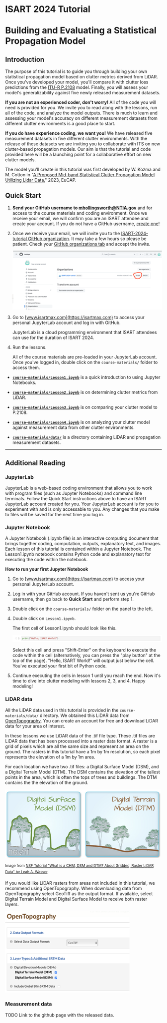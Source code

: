 # ISART 2024 Tutorial <br/><br/> Building and Evaluating a Statistical Propagation Model

## Introduction

The purpose of this tutorial is to guide you through building your own statistical propagation model based on clutter metrics derived from LiDAR. Once you've developed your model, you'll compare it with clutter loss predictions from the [ITU-R P.2108](https://github.com/NTIA/p2108) model. Finally, you will assess your model's generalizability against five newly released measurement datasets.

**If you are not an experienced coder, don't worry!** All of the code you will need is provided for you. We invite you to read along with the lessons, run all of the code, and analyze the model outputs. There is much to learn and assessing your model's accuracy on different measurement datasets from different clutter environments is a good place to start.  

**If you do have experience coding, we want you!** We have released five measurement datasets in five different clutter environments. With the release of these datasets we are inviting you to collaborate with ITS on new clutter-based propagation models. Our aim is that the tutorial and code provided here will be a launching point for a collaborative effort on new clutter models. 

The model you'll create in this tutorial was first developed by W. Kozma and M. Cotton in "[A Proposed Mid-band Statistical Clutter Propagation Model Utilizing Lidar Data](https://its.ntia.gov/umbraco/surface/download/publication?reportNumber=KozmaEuCAP2023.pdf)," 2023, EuCAP.

## Quick Start

1. **Send your GitHub username to mhollingsworth@NTIA.gov** and for access to the course materials and coding environment. Once we receive your email, we will confirm you are an ISART attendee and create your account. If you do not have a GitHub username, [create one](https://github.com)!

2. Once we receive your email, we will invite you to the [ISART-2024-tutorial GitHub organization](https://github.com/ISART-2024-tutorial). It may take a few hours so please be patient. Check your [GitHub organizations tab](https://github.com/settings/organizations) and accept the invite.

   ![alt text](./images/org_invite.png "Example org. invite")

3. Go to [www.isartmax.com](https://isartmax.com) to access your personal JupyterLab account and log in with GitHub.
   
   JupyterLab is a cloud programming environment that ISART attendees can use for the duration of ISART 2024.

4. Run the lessons.

   All of the course materials are pre-loaded in your JupyterLab account. Once you've logged in, double click on the `course-materials/` folder to access them. 

- [**`course-materials/Lesson1.ipynb`**](Lesson1.ipynb) is a quick introduction to using Jupyter Notebooks.

- [**`course-materials/Lesson2.ipynb`**](Lesson2.ipynb) is on determining clutter metrics from LiDAR.

- [**`course-materials/Lesson3.ipynb`**](Lesson3.ipynb) is on comparing your clutter model to P.2108.

- [**`course-materials/Lesson4.ipynb`**](Lesson4.ipynb) is on analyzing your clutter model against measurement data from other clutter environments.

- [**`course-materials/data/`**](./data) is a directory containing LiDAR and propagation measurement datasets.

---

## Additional Reading

### JupyterLab

JupyterLab is a web-based coding environment that allows you to work with program files (such as Jupyter Notebooks) and command line terminals. Follow the Quick Start instructions above to have an ISART JupyterLab account created for you. Your JupyterLab account is for you to experiment with and is only accessable to you. Any changes that you make to files will be saved for the next time you log in.

### Jupyter Notebook

A Jupyter Notebook (.ipynb file) is an interactive computing document that brings together coding, computation, outputs, explanatory text, and images. Each lesson of this tutorial is contained within a Jupyter Notebook. The Lesson1.ipynb notebook contains Python code and explanatory text for executing the code within the notebook.

**How to run your first Jupyter Notebook**

1. Go to [www.isartmax.com](https://isartmax.com) to access your personal JupyterLab account.

2. Log in with your GitHub account. If you haven't sent us you're GitHub username, then go back to **Quick Start** and perform step 1.

3. Double click on the `course-materials/` folder on the panel to the left. 

4. Double click on `Lesson1.ipynb`.

   The first cell of Lesson1.ipynb should look like this.

   ![alt text](./images/hello_world.png "Hello, World!")

   Select this cell and press "Shift-Enter" on the keyboard to execute the code within the cell (alternatively, you can press the "play button" at the top of the page). "Hello, ISART World!" will output just below the cell. You've executed your first bit of Python code.

5. Continue executing the cells in lesson 1 until you reach the end. Now it's time to dive into clutter modeling with lessons 2, 3, and 4. Happy modeling!

### LiDAR data

All the LiDAR data used in this tutorial is provided in the `course-materials/data/` directory. We obtained this LiDAR data from [OpenTopography](https://opentopography.org). You can create an account for free and download LiDAR data for your area of interest. 

In these lessons we use LiDAR data of the .tif file type. These .tif files are LiDAR data that has been processed into a raster data format. A raster is a grid of pixels which are all the same size and represent an area on the ground. The rasters in this tutorial have a 1m by 1m resolution, so each pixel represents the elevation of a 1m by 1m area. 

For each location we have two .tif files: a Digital Surface Model (DSM), and a Digital Terrain Model (DTM). The DSM contains the elevation of the tallest points in the area, which is often the tops of trees and buildings. The DTM contains the the elevation of the ground. 

<img src="./images/DSM_DTMcropped.png" alt="DSM DTM" width="500"/>

<sup>Image from [NSF Tutorial "What is a CHM, DSM and DTM? About Gridded, Raster LiDAR Data" by Leah A. Wasser](https://www.neonscience.org/resources/learning-hub/tutorials/chm-dsm-dtm).</sup>

If you would like LiDAR rasters from areas not included in this tutorial, we recommend using OpenTopography. When downloading data from OpenTopography select GeoTiff as the output format. If available, select Digital Terrain Model and Digital Surface Model to receive both raster layers.

<img src="./images/topo.png" alt="OpenTopo" width="400"/>

### Measurement data

TODO Link to the github page with the released data.